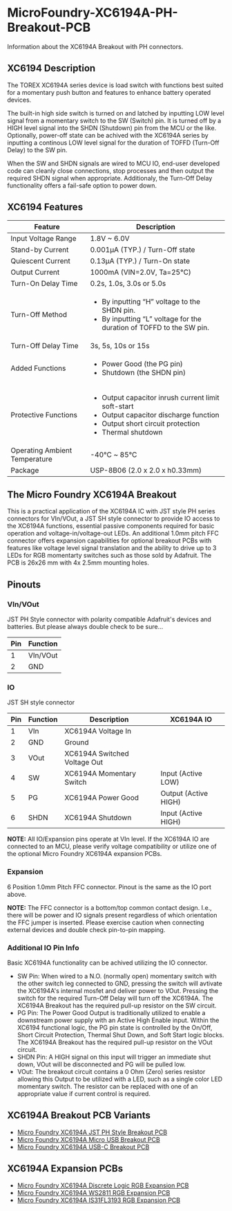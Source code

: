 # MicroFoundry-XC6194A-PH-Breakout-PCB
Information about the XC6194A Breakout with PH connectors.

## XC6194 Description
The TOREX XC6194A series device is load switch with functions best suited for a momentary push button and features to enhance battery operated devices.

The built-in high side switch is turned on and latched by inputting LOW level signal from a momentary switch to the SW (Switch) pin. It is turned off by a HIGH level signal into the SHDN (Shutdown) pin from the MCU or the like. Optionally, power-off state can be achived with the XC6194A series by inputting a continous LOW level signal for the duration of TOFFD (Turn-Off Delay) to the SW pin.

When the SW and SHDN signals are wired to MCU IO, end-user developed code can cleanly close connections, stop processes and then output the required SHDN signal when appropriate. Additionaly, the Turn-Off Delay functionality offers a fail-safe option to power down.

## XC6194 Features

| Feature              | Description                     |
| -------------------- | ------------------------------- |
| Input Voltage Range  | 1.8V ~ 6.0V                     |
| Stand-by Current     | 0.001μA (TYP.) / Turn-Off state |
| Quiescent Current    | 0.13μA (TYP.) / Turn-On state   |
| Output Current       | 1000mA (VIN=2.0V, Ta=25℃)      |
| Turn-On Delay Time   | 0.2s, 1.0s, 3.0s or 5.0s        |
| Turn-Off Method      | <ul><li>By inputting “H” voltage to the SHDN pin.</li><li>By inputting “L” voltage for the duration of TOFFD to the SW pin.</li></ul>|
| Turn-Off Delay Time  | 3s, 5s, 10s or 15s |
| Added Functions      | <ul><li>Power Good (the PG pin)</li><li>Shutdown (the SHDN pin)</li></ul>|
| Protective Functions | <ul><li>Output capacitor inrush current limit soft-start</li><li>Output capacitor discharge function</li><li>Output short circuit protection</li><li>Thermal shutdown</li></ul>|
| Operating Ambient Temperature | -40℃ ~ 85℃ | 
| Package | USP-8B06 (2.0 x 2.0 x h0.33mm) |

## The Micro Foundry XC6194A Breakout
This is a practical application of the XC6194A IC with JST style PH series connectors for VIn/VOut, a JST SH style connector to provide IO access to the XC6194A functions, essential passive components required for basic operation and voltage-in/voltage-out LEDs. An additional 1.0mm pitch FFC connector offers expansion capabilities for optional breakout PCBs with features like voltage level signal translation and the ability to drive up to 3 LEDs for RGB momentarty switches such as those sold by Adafruit. The PCB is 26x26 mm with 4x 2.5mm mounting holes.

## Pinouts
### VIn/VOut
JST PH Style connector with polarity compatible Adafruit's devices and batteries. But please always double check to be sure...

| Pin | Function |
| --- | -------- |
| 1 | VIn/VOut |
| 2 | GND |

### IO
JST SH style connector

| Pin | Function | Description | XC6194A IO |
| --- | -------- | ----------- | ---------- |
| 1 | VIn | XC6194A Voltage In | |
| 2 | GND | Ground | |
| 3 | VOut | XC6194A Switched Voltage Out | |
| 4 | SW | XC6194A Momentary Switch | Input (Active LOW) |
| 5 | PG | XC6194A Power Good | Output (Active HIGH) |
| 6 | SHDN | XC6194A Shutdown | Input (Active HIGH) |

**NOTE:** All IO/Expansion pins operate at VIn level. If the XC6194A IO are connected to an MCU, please verify voltage compatibility or utilize one of the optional Micro Foundry XC6194A expansion PCBs.

### Expansion
6 Position 1.0mm Pitch FFC connector. Pinout is the same as the IO port above.

**NOTE:** The FFC connector is a bottom/top common contact design. I.e., there will be power and IO signals present regardless of which orientation the FFC jumper is inserted. Please exercise caution when connecting external devices and double check pin-to-pin mapping.

### Additional IO Pin Info
Basic XC6194A functionality can be achived utilizing the IO connector.
- SW Pin: When wired to a N.O. (normally open) momentary switch with the other switch leg connected to GND, pressing the switch will avtivate the XC6194A's internal mosfet and deliver power to VOut. Pressing the switch for the required Turn-Off Delay will turn off the XC6194A. The XC6194A Breakout has the required pull-up resistor on the SW circuit. 
- PG Pin: The Power Good Output is traditionally utilized to enable a downstream power supply with an Active High Enable input. Within the XC6194 functional logic, the PG pin state is controlled by the On/Off, Short Circuit Protection, Thermal Shut Down, and Soft Start logic blocks. The XC6194A Breakout has the required pull-up resistor on the VOut circuit.
- SHDN Pin: A HIGH signal on this input will trigger an immediate shut down, VOut will be disconnected and PG will be pulled low.
- VOut: The breakout circuit contains a 0 Ohm (Zero) series resistor allowing this Output to be utilized with a LED, such as a single color LED momentary switch. The resistor can be replaced with one of an appropriate value if current control is required.

## XC6194A Breakout PCB Variants
- [Micro Foundry XC6194A JST PH Style Breakout PCB](https://github.com/microfoundry/MicroFoundry-XC6194A-PH-Breakout-PCB)
- [Micro Foundry XC6194A Micro USB Breakout PCB](https://github.com/microfoundry/MicroFoundry-XC6194A-Micro-USB-Breakout-PCB)
- [Micro Foundry XC6194A USB-C Breakout PCB](https://github.com/microfoundry/MicroFoundry-XC6194A-USB-C-Breakout-PCB)

## XC6194A Expansion PCBs
- [Micro Foundry XC6194A Discrete Logic RGB Expansion PCB](https://github.com/microfoundry/MicroFoundry-XC6194A-Discrete-Expansion-PCB)
- [Micro Foundry XC6194A WS2811 RGB Expansion PCB](https://github.com/microfoundry/MicroFoundry-XC6194A-WS2811-Expansion-PCB)
- [Micro Foundry XC6194A IS31FL3193 RGB Expansion PCB](https://github.com/microfoundry/MicroFoundry-XC6194A-IS31FL3193-Expansion-PCB)
